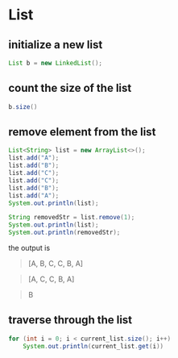 # List

## initialize a new list
```java
List b = new LinkedList();
```

## count the size of the list
```java
b.size()
```
## remove element from the list
```java
List<String> list = new ArrayList<>();
list.add("A");
list.add("B");
list.add("C");
list.add("C");
list.add("B");
list.add("A");
System.out.println(list);

String removedStr = list.remove(1);
System.out.println(list);
System.out.println(removedStr);
```
the output is
> [A, B, C, C, B, A]

> [A, C, C, B, A]

> B

## traverse through the list
```java
for (int i = 0; i < current_list.size(); i++) 
    System.out.println(current_list.get(i))
```
